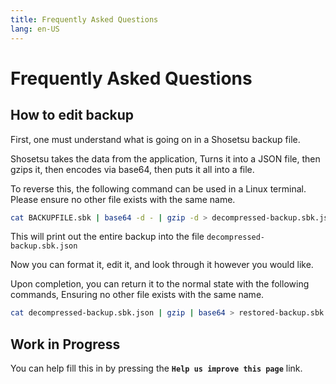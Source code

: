 ```yaml
---
title: Frequently Asked Questions
lang: en-US
---
```


# Frequently Asked Questions

## How to edit backup

First, one must understand what is going on in a Shosetsu backup file.

Shosetsu takes the data from the application, Turns it into a JSON file, then gzips it, then encodes via base64, then puts it all into a file.

To reverse this, the following command can be used in a Linux terminal. 
Please ensure no other file exists with the same name.

```bash
cat BACKUPFILE.sbk | base64 -d - | gzip -d > decompressed-backup.sbk.json
```
This will print out the entire backup into the file `decompressed-backup.sbk.json`

Now you can format it, edit it, and look through it however you would like.

Upon completion, you can return it to the normal state with the following commands,
Ensuring no other file exists with the same name.

```bash
cat decompressed-backup.sbk.json | gzip | base64 > restored-backup.sbk
```



## Work in Progress
You can help fill this in by pressing the **`Help us improve this page`** link.
